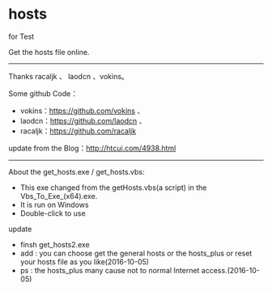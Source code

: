 # hosts
for Test

Get the hosts file online.
***
Thanks racaljk 、 laodcn 、vokins。

Some github Code：
 - vokins：https://github.com/vokins 、
 - laodcn：https://github.com/laodcn 、
 - racaljk：https://github.com/racaljk 
            
update from the Blog：http://htcui.com/4938.html            
***
About the get_hosts.exe / get_hosts.vbs:
 - This exe changed from the getHosts.vbs(a script) in the Vbs_To_Exe_(x64).exe.
 - It is run on Windows
 - Double-click to use


update
- finsh get_hosts2.exe
 - add : you can choose get the general hosts or the hosts_plus or reset your hosts file as you like(2016-10-05)
 - ps : the hosts_plus many cause not to normal Internet access.(2016-10-05)
 

                  
